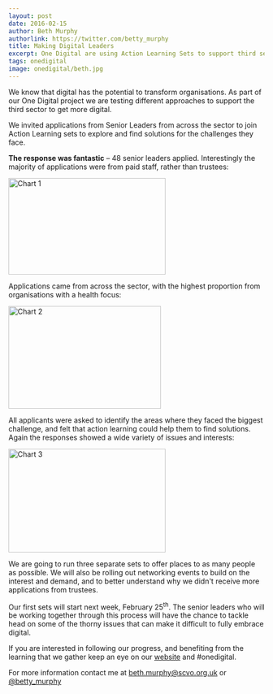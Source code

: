 ```yaml
---
layout: post
date: 2016-02-15
author: Beth Murphy
authorlink: https://twitter.com/betty_murphy
title: Making Digital Leaders
excerpt: One Digital are using Action Learning Sets to support third sector digital development
tags: onedigital
image: onedigital/beth.jpg
---
```


We know that digital has the potential to transform organisations. As part of our One Digital project we are testing different approaches to support the third sector to get more digital.

We invited applications from Senior Leaders from across the sector to join Action Learning sets to explore and find solutions for the challenges they face.

**The response was fantastic** – 48 senior leaders applied. Interestingly the majority of applications were from paid staff, rather than trustees:

<img alt="Chart 1" height="190" src="//www.scvo.org.uk/wp-content/uploads/2016/02/Chart1-300x184.jpg" width="309" />

Applications came from across the sector, with the highest proportion from organisations with a health focus:

<img alt="Chart 2" height="202" src="//www.scvo.org.uk/wp-content/uploads/2016/02/Chart2-300x202.jpg" width="300" />

All applicants were asked to identify the areas where they faced the biggest challenge, and felt that action learning could help them to find solutions. Again the responses showed a wide variety of issues and interests:

<img alt="Chart 3" height="204" src="//www.scvo.org.uk/wp-content/uploads/2016/02/Chart3-300x198.jpg" width="309" />

We are going to run three separate sets to offer places to as many people as possible. We will also be rolling out networking events to build on the interest and demand, and to better understand why we didn't receive more applications from trustees.

Our first sets will start next week, February 25<sup>th</sup>. The senior leaders who will be working together through this process will have the chance to tackle head on some of the thorny issues that can make it difficult to fully embrace digital.

If you are interested in following our progress, and benefiting from the learning that we gather keep an eye on our [website](http://digital.scvo.org.uk/onedigital/actionlearning/) and #onedigital.

For more information contact me at <beth.murphy@scvo.org.uk> or [@betty_murphy](https://twitter.com/betty_murphy)
